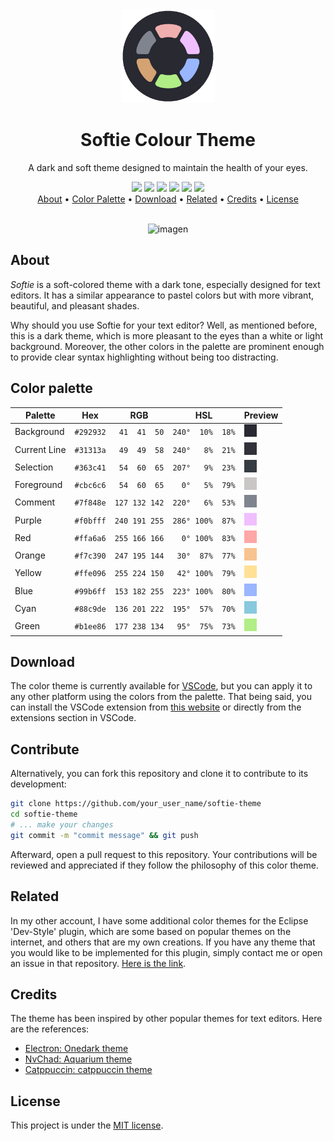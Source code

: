 <div class="logo" align="center">
  <img src="resources/images/logout.png" width="150">
</div>

<h1 class="title" align="center">
  Softie Colour Theme
  <br>
</h1>

<div class="description" align="center">
  <p>A dark and soft theme designed to maintain the health of your eyes.</p>
</div>

<div class="badges" align="center">
  <img src="https://img.shields.io/github/stars/dpv927/softie-theme?color=f0afaf&style=flat-square">
  <img src="https://img.shields.io/github/last-commit/dpv927/softie-theme?color=b1ee86&style=flat-square">
  <img src="https://img.shields.io/github/license/dpv927/softie-theme?color=fbe09f&style=flat-square">
  <img src="https://img.shields.io/visual-studio-marketplace/d/filipondios.softie-theme?color=f0bfff&style=flat-square">
  <img src="https://img.shields.io/github/repo-size/dpv927/softie-theme?color=99b6ff&style=flat-square">
  <img src="https://img.shields.io/github/forks/dpv927/softie-theme?color=7f848e&style=flat-square">
</div>

<div class="shortcuts" align="center">
  <a href="#about">About</a> •
  <a href="#credits">Color Palette</a> •
  <a href="#download">Download</a> •
  <a href="#related">Related</a> •
  <a href="#credits">Credits</a> •
  <a href="#license">License</a>
</div>

<br>

<div class="preview" align="center">
  
![imagen](https://user-images.githubusercontent.com/113710742/227364263-a6608712-4351-4466-a507-a2c9d6b71558.png)

</div>

## About

*Softie* is a soft-colored theme with a dark tone, especially designed for text editors. It has a similar appearance to pastel colors but with more vibrant, beautiful, and pleasant shades.

Why should you use Softie for your text editor? Well, as mentioned before, this is a dark theme, which is more pleasant to the eyes than a white or light background. Moreover, the other colors in the palette are prominent enough to provide clear syntax highlighting without being too distracting.

## Color palette

| Palette      | Hex       | RGB           | HSL             | Preview   |
| ------------ | --------- | ------------- | --------------- | ------------------------------------------------- 
| Background   | `#292932` | ` 41  41  50` | `240°  10%  18%` | ![Background Color](resources/images/bg.png)   |
| Current Line | `#31313a` | ` 49  49  58` | `240°   8%  21%` | ![Current Line Color](resources/images/cl.png) |
| Selection    | `#363c41` | ` 54  60  65` | `207°   9%  23%` | ![Selection Color](resources/images/sel.png)   |
| Foreground   | `#cbc6c6` | ` 54  60  65` | `  0°   5%  79%` | ![Foreground Color](resources/images/fg.png)   |
| Comment      | `#7f848e` | `127 132 142` | `220°   6%  53%` | ![Comment Color](resources/images/com.png)     |
| Purple       | `#f0bfff` | `240 191 255` | `286° 100%  87%` | ![Purple Color](resources/images/pur.png)      |
| Red          | `#ffa6a6` | `255 166 166` | `  0° 100%  83%` | ![Red Color](resources/images/red.png)         |
| Orange       | `#f7c390` | `247 195 144` | ` 30°  87%  77%` | ![Orange Color](resources/images/org.png)      |
| Yellow       | `#ffe096` | `255 224 150` | ` 42° 100%  79%` | ![Yellow Color](resources/images/yel.png)      |
| Blue         | `#99b6ff` | `153 182 255` | `223° 100%  80%` | ![Cyan Color](resources/images/blu.png)        |
| Cyan         | `#88c9de` | `136 201 222` | `195°  57%  70%` | ![Cyan Color](resources/images/cia.png)        |
| Green        | `#b1ee86` | `177 238 134` | ` 95°  75%  73%`  | ![Green Color](resources/images/gre.png)      |

## Download

The color theme is currently available for [VSCode](https://code.visualstudio.com/), but you can apply it to any other platform using the colors from the palette. That being said, you can install the VSCode extension from [this website](https://marketplace.visualstudio.com/items?itemName=filipondios.softie-theme) or directly from the extensions section in VSCode.

## Contribute 
Alternatively, you can fork this repository and clone it to contribute to its development:
```bash
git clone https://github.com/your_user_name/softie-theme
cd softie-theme
# ... make your changes
git commit -m "commit message" && git push
```
Afterward, open a pull request to this repository. Your contributions will be reviewed and appreciated if they follow the philosophy of this color theme.

## Related

In my other account, I have some additional color themes for the Eclipse 'Dev-Style' plugin, which are some based on popular themes on the internet, and others that are my own creations. If you have any theme that you would like to be implemented for this plugin, simply contact me or open an issue in that repository. [Here is the link](https://github.com/Filipondios/Eclipse-Dev-Style-Themes).

## Credits

The theme has been inspired by other popular themes for text editors. Here are the references:

- [Electron: Onedark theme](https://github.com/topics/one-dark)
- [NvChad: Aquarium theme](https://nvchad.com/themes/themelist)
- [Catppuccin: catppuccin theme](https://github.com/catppuccin/catppuccin)

## License

This project is under the [MIT license](LICENSE).
